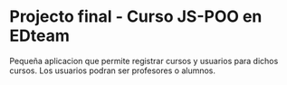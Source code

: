 # Projecto final - Curso JS-POO en EDteam

Pequeña aplicacion que permite registrar cursos y usuarios para dichos cursos.
Los usuarios podran ser profesores o alumnos.